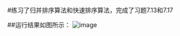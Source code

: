 #练习了归并排序算法和快速排序算法，完成了习题7.13和7.17

##运行结果如图所示：
![image](https://user-images.githubusercontent.com/92200209/139531909-84726bff-68aa-4f26-b6ae-d87d7d5879b6.png)
